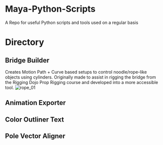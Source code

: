 # Maya-Python-Scripts
A Repo for useful Python scripts and tools used on a regular basis

# **Directory**

## Bridge Builder
Creates Motion Path + Curve based setups to control noodle/rope-like objects using cylinders. Originally made to assist in rigging the bridge from the Rigging Dojo Prop Rigging course and developed into a more accessible tool.
![rope_01](images/BridgeBuilder_Rope_01.gif)
## Animation Exporter
## Color Outliner Text
## Pole Vector Aligner
